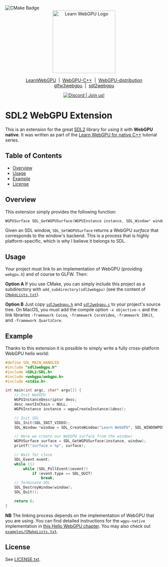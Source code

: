 <img src="https://github.com/eliemichel/sdl2webgpu/actions/workflows/cmake.yml/badge.svg" alt="CMake Badge" />

<div align="center">
  <picture>
    <source media="(prefers-color-scheme: dark)" srcset="https://raw.githubusercontent.com/eliemichel/LearnWebGPU/main/images/webgpu-dark.svg">
    <source media="(prefers-color-scheme: light)" srcset="https://raw.githubusercontent.com/eliemichel/LearnWebGPU/main/images/webgpu-light.svg">
    <img alt="Learn WebGPU Logo" src="images/webgpu-dark.svg" width="200">
  </picture>

  <a href="https://github.com/eliemichel/LearnWebGPU">LearnWebGPU</a> &nbsp;|&nbsp; <a href="https://github.com/eliemichel/WebGPU-Cpp">WebGPU-C++</a> &nbsp;|&nbsp; <a href="https://github.com/eliemichel/WebGPU-distribution">WebGPU-distribution</a><br/>
  <a href="https://github.com/eliemichel/glfw3webgpu">glfw3webgpu</a> &nbsp;|&nbsp; <a href="https://github.com/eliemichel/sdl2webgpu">sdl2webgpu</a>
  
  <a href="https://discord.gg/2Tar4Kt564"><img src="https://img.shields.io/static/v1?label=Discord&message=Join%20us!&color=blue&logo=discord&logoColor=white" alt="Discord | Join us!"/></a>
</div>


SDL2 WebGPU Extension
=====================

This is an extension for the great [SDL2](https://wiki.libsdl.org/SDL2/FrontPage) library for using it with **WebGPU native**. It was written as part of the [Learn WebGPU for native C++](https://eliemichel.github.io/LearnWebGPU) tutorial series.

Table of Contents
-----------------

 - [Overview](#overview)
 - [Usage](#usage)
 - [Example](#example)
 - [License](#license)

Overview
--------

This extension simply provides the following function:

```C
WGPUSurface SDL_GetWGPUSurface(WGPUInstance instance, SDL_Window* window);
```

Given an SDL window, `SDL_GetWGPUSurface` returns a WebGPU *surface* that corresponds to the window's backend. This is a process that is highly platform-specific, which is why I believe it belongs to SDL.

Usage
-----

Your project must link to an implementation of WebGPU (providing `webgpu.h`) and of course to GLFW. Then:

**Option A** If you use CMake, you can simply include this project as a subdirectory with `add_subdirectory(sdl2webgpu)` (see the content of [`CMakeLists.txt`](CMakeLists.txt)).

**Option B** Just copy [`sdl2webgpu.h`](sdl2webgpu.h) and [`sdl2webgpu.c`](sdl2webgpu.c) to your project's source tree. On MacOS, you must add the compile option `-x objective-c` and the link libraries `-framework Cocoa`, `-framework CoreVideo`, `-framework IOKit`, and `-framework QuartzCore`.

Example
-------

Thanks to this extension it is possible to simply write a fully cross-platform WebGPU hello world:

```C
#define SDL_MAIN_HANDLED
#include "sdl2webgpu.h"
#include <SDL2/SDL.h>
#include <webgpu/webgpu.h>
#include <stdio.h>

int main(int argc, char* argv[]) {
	// Init WebGPU
	WGPUInstanceDescriptor desc;
	desc.nextInChain = NULL;
	WGPUInstance instance = wgpuCreateInstance(&desc);

	// Init SDL
	SDL_Init(SDL_INIT_VIDEO);
	SDL_Window *window = SDL_CreateWindow("Learn WebGPU", SDL_WINDOWPOS_UNDEFINED, SDL_WINDOWPOS_UNDEFINED, 640, 480, 0);

	// Here we create our WebGPU surface from the window!
	WGPUSurface surface = SDL_GetWGPUSurface(instance, window);
	printf("surface = %p", surface);

	// Wait for close
	SDL_Event event;
	while (1)
		while (SDL_PollEvent(&event))
			if (event.type == SDL_QUIT)
				break;
	// Terminate SDL
	SDL_DestroyWindow(window);
	SDL_Quit();

	return 0;
}
```

**NB** The linking process depends on the implementation of WebGPU that you are using. You can find detailed instructions for the `wgpu-native` implementation in [this Hello WebGPU chapter](https://eliemichel.github.io/LearnWebGPU/getting-started/hello-webgpu.html). You may also check out [`examples/CMakeLists.txt`](examples/CMakeLists.txt).

License
-------

See [LICENSE.txt](LICENSE.txt).
